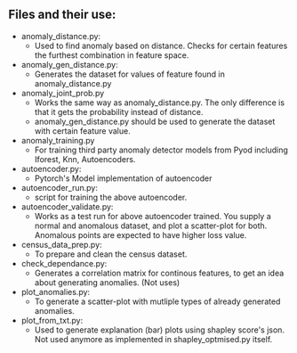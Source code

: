 ## Files and their use:
  - anomaly_distance.py:
    - Used to find anomaly based on distance. Checks for certain features the furthest combination in feature space.
  - anomaly_gen_distance.py:
    - Generates the dataset for values of feature found in anomaly_distance.py
  - anomaly_joint_prob.py
    - Works the same way as anomaly_distance.py. The only difference is that it gets the probability instead of distance.
    - anomaly_gen_distance.py should be used to generate the dataset with certain feature value.
  - anomaly_training.py
    - For training third party anomaly detector models from Pyod including Iforest, Knn, Autoencoders.
  - autoencoder.py:
    - Pytorch's Model implementation of autoencoder
  - autoencoder_run.py:
    - script for training the above autoencoder.
  - autoencoder_validate.py:
    - Works as a test run for above autoencoder trained. You supply a normal and anomalous dataset, and plot a scatter-plot for both. Anomalous points are expected to have higher loss value.
  - census_data_prep.py:
    - To prepare and clean the census dataset.
  - check_dependance.py:
    - Generates a correlation matrix for continous features, to get an idea about generating anomalies. (Not uses)
  - plot_anomalies.py:
    - To generate a scatter-plot with mutliple types of already generated anomalies.
  - plot_from_txt.py:
    - Used to generate explanation (bar) plots using shapley score's json. Not used anymore as implemented in shapley_optmised.py itself.